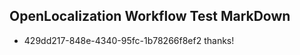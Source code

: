 ## OpenLocalization Workflow Test MarkDown
* 429dd217-848e-4340-95fc-1b78266f8ef2 thanks!

<!--HONumber=Jul16_HO3-->


